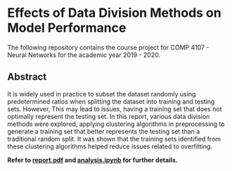 # Effects of Data Division Methods on Model Performance

The following repository contains the course project for COMP 4107 - Neural Networks for the academic year 2019 - 2020.

## Abstract

It is widely used in practice to subset the dataset randomly using predetermined ratios when splitting the dataset into
training and testing sets. However, This may lead to issues, having a training set that does not optimally represent
the testing set. In this report, various data division methods were explored, applying clustering algorithms in
preprocessing to generate a training set that better represents the testing set than a traditional random split. It was
shown that the training sets identified from these clustering algorithms helped reduce issues related to overfitting.

**Refer to [report.pdf](/src/report.pdf) and [analysis.ipynb](/src/analysis.ipynb) for further details.**
